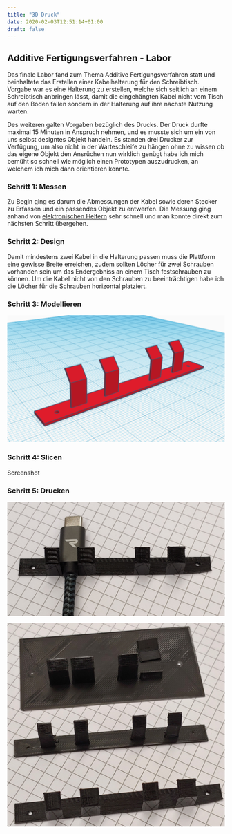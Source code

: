 ```yaml
---
title: "3D Druck"
date: 2020-02-03T12:51:14+01:00
draft: false
---
```


## Additive Fertigungsverfahren - Labor

Das finale Labor fand zum Thema Additive Fertigungsverfahren statt und beinhaltete das Erstellen einer Kabelhalterung
für den Schreibtisch. Vorgabe war es eine Halterung zu erstellen, welche sich seitlich an einem Schreibtisch anbringen
lässt, damit die eingehängten Kabel nicht vom Tisch auf den Boden fallen sondern in der Halterung auf ihre nächste
Nutzung warten.

Des weiteren galten Vorgaben bezüglich des Drucks. Der Druck durfte maximal 15 Minuten in Anspruch nehmen, und es musste
sich um ein von uns selbst designtes Objekt handeln. Es standen drei Drucker zur Verfügung, um also nicht in der Warteschleife
zu hängen ohne zu wissen ob das eigene Objekt den Ansrüchen nun wirklich genügt habe ich mich bemüht so schnell wie möglich
einen Prototypen auszudrucken, an welchem ich mich dann orientieren konnte.

### Schritt 1: Messen

Zu Begin ging es darum die Abmessungen der Kabel sowie deren Stecker zu Erfassen und ein passendes Objekt zu entwerfen.
Die Messung ging anhand von [elektronischen Helfern](https://de.wikipedia.org/wiki/Messschieber "Wikipedia Messschieber") sehr schnell und man konnte direkt zum nächsten Schritt übergehen.

### Schritt 2: Design

Damit mindestens zwei Kabel in die Halterung passen muss die Plattform eine gewisse Breite erreichen, zudem sollten
Löcher für zwei Schrauben vorhanden sein um das Endergebniss an einem Tisch festschrauben zu können. Um die Kabel nicht
von den Schrauben zu beeinträchtigen habe ich die Löcher für die Schrauben horizontal platziert.

### Schritt 3: Modellieren

![Modellimage Image](https://raw.githubusercontent.com/Snoup97/swh-pkohler/master/static/img/3ddrucklabor/modell.png "Modellieren")

### Schritt 4: Slicen

Screenshot

### Schritt 5: Drucken

![Finales Produkt 1 Image](https://raw.githubusercontent.com/Snoup97/swh-pkohler/master/static/img/3ddrucklabor/withcharger.jpg "finales Produkt")

![Finales Produkt 2 Image](https://raw.githubusercontent.com/Snoup97/swh-pkohler/master/static/img/3ddrucklabor/allprints.jpg "finales Produkt")
